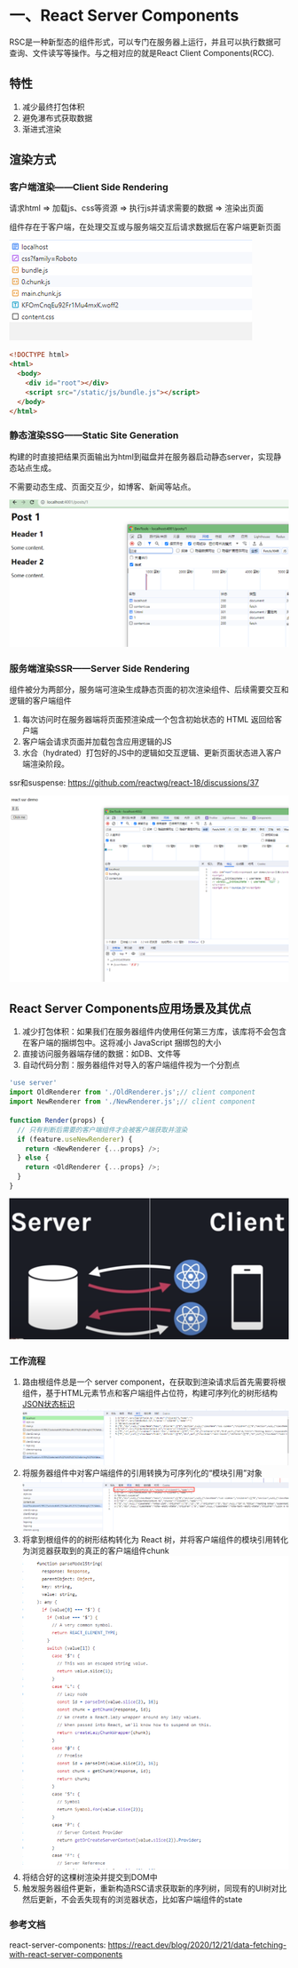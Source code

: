 # 一、React Server Components

RSC是一种新型态的组件形式，可以专门在服务器上运行，并且可以执行数据可查询、文件读写等操作。与之相对应的就是React Client Components(RCC).

## 特性
1. 减少最终打包体积
2. 避免瀑布式获取数据
3. 渐进式渲染

## 渲染方式

### 客户端渲染——Client Side Rendering

请求html => 加载js、css等资源 => 执行js并请求需要的数据 => 渲染出页面

组件存在于客户端，在处理交互或与服务端交互后请求数据后在客户端更新页面

![img_1.png](img_1.png)

```html
<!DOCTYPE html>
<html>
  <body>
    <div id="root"></div>
    <script src="/static/js/bundle.js"></script>
  </body>
</html>
```
### 静态渲染SSG——Static Site Generation

构建的时直接把结果页面输出为html到磁盘并在服务器启动静态server，实现静态站点生成。

不需要动态生成、页面交互少，如博客、新闻等站点。

![img_2.png](img_2.png)

### 服务端渲染SSR——Server Side Rendering

组件被分为两部分，服务端可渲染生成静态页面的初次渲染组件、后续需要交互和逻辑的客户端组件

1. 每次访问时在服务器端将页面预渲染成一个包含初始状态的 HTML 返回给客户端
2. 客户端会请求页面并加载包含应用逻辑的JS
3. 水合（hydrated）打包好的JS中的逻辑如交互逻辑、更新页面状态进入客户端渲染阶段。

ssr和suspense: https://github.com/reactwg/react-18/discussions/37

![img_3.png](img_3.png)

## React Server Components应用场景及其优点

1. 减少打包体积：如果我们在服务器组件内使用任何第三方库，该库将不会包含在客户端的捆绑包中。这将减小 JavaScript 捆绑包的大小
2. 直接访问服务器端存储的数据：如DB、文件等
3. 自动代码分割：服务器组件对导入的客户端组件视为一个分割点


```javascript
'use server'
import OldRenderer from './OldRenderer.js';// client component
import NewRenderer from './NewRenderer.js';// client component

function Render(props) {
  // 只有判断后需要的客户端组件才会被客户端获取并渲染
  if (feature.useNewRenderer) {
    return <NewRenderer {...props} />;
  } else {
    return <OldRenderer {...props} />;
  }
}
```

![img_4.png](img_4.png)

### 工作流程

1. 路由根组件总是一个 server component，在获取到渲染请求后首先需要将根组件，基于HTML元素节点和客户端组件占位符，构建可序列化的树形结构
[JSON状态标识](https://github.com/facebook/react/blob/main/packages/react-client/src/ReactFlightClient.js)
![img_6.png](img_6.png)
2. 将服务器组件中对客户端组件的引用转换为可序列化的“模块引用”对象
![img_7.png](img_7.png)
3. 将拿到根组件的的树形结构转化为 React 树，并将客户端组件的模块引用转化为浏览器获取到的真正的客户端组件chunk
![img_5.png](img_5.png)
4. 将结合好的这棵树渲染并提交到DOM中
5. 触发服务器组件更新，重新构造RSC请求获取新的序列树，同现有的UI树对比然后更新，不会丢失现有的浏览器状态，比如客户端组件的state

### 参考文档
react-server-components: https://react.dev/blog/2020/12/21/data-fetching-with-react-server-components
